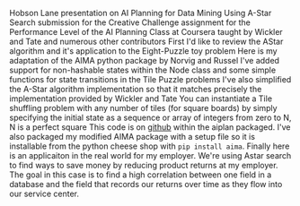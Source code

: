 Hobson Lane
presentation on 
    AI Planning for Data Mining 
        Using A-Star Search
submission for the
    Creative Challenge assignment
    for the Performance Level 
    of the AI Planning Class at Coursera
    taught by Wickler and Tate 
    and numerous other contributors
First I'd like to review the AStar algorithm
    and it's application to the Eight-Puzzle toy problem
Here is my adaptation of the AIMA python package 
    by Norvig and Russel
    I've added support for non-hashable states within the Node class and some simple functions for state
    transitions in the Tile Puzzle problems
    I've also simplified the A-Star algorithm implementation
    so that it matches precisely the implementation provided by Wickler and Tate
    You can instantiate a Tile shuffling problem with any number of tiles (for square boards) by simply specifying the initial state as a sequence or array of integers from zero to N, N is a perfect square 
This code is on [github](http://github.com/hobson/coursera/) within the aiplan packaged.
    I've also packaged my modified AIMA package with a setup file so it is installable from the python cheese shop with `pip install aima`.
Finally here is an applicaiton in the real world for my employer.
    We're using Astar search to find ways to save money by reducing product returns at my employer.
    The goal in this case is to find a high correlation between one field in a database and the field that records our returns over time as they flow into our service center.
